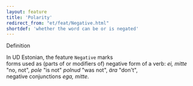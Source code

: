 ```yaml
---
layout: feature
title: 'Polarity'
redirect_from: "et/feat/Negative.html"
shortdef: 'whether the word can be or is negated'
---
```


Definition


In UD Estonian, the feature <code>Negative</code> marks<br/>
forms used as (parts of or modifiers of) negative form of a verb: <i>ei, mitte</i> "no, not", <i>pole</i> "is not" <i>polnud</i> "was not", <i>ära</i> "don't",<br/>
negative conjunctions <i>ega, mitte</i>.
<!-- Interlanguage links updated Út zář 29 20:43:03 CEST 2020 -->
